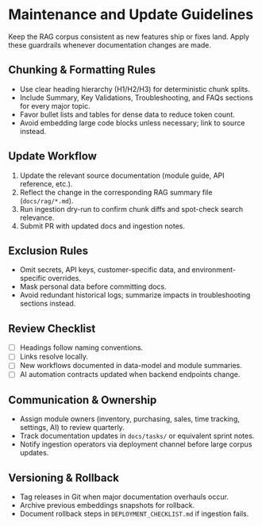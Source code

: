 # Maintenance and Update Guidelines

Keep the RAG corpus consistent as new features ship or fixes land. Apply these guardrails whenever documentation changes are made.

## Chunking & Formatting Rules

- Use clear heading hierarchy (H1/H2/H3) for deterministic chunk splits.
- Include Summary, Key Validations, Troubleshooting, and FAQs sections for every major topic.
- Favor bullet lists and tables for dense data to reduce token count.
- Avoid embedding large code blocks unless necessary; link to source instead.

## Update Workflow

1. Update the relevant source documentation (module guide, API reference, etc.).
2. Reflect the change in the corresponding RAG summary file (`docs/rag/*.md`).
3. Run ingestion dry-run to confirm chunk diffs and spot-check search relevance.
4. Submit PR with updated docs and ingestion notes.

## Exclusion Rules

- Omit secrets, API keys, customer-specific data, and environment-specific overrides.
- Mask personal data before committing docs.
- Avoid redundant historical logs; summarize impacts in troubleshooting sections instead.

## Review Checklist

- [ ] Headings follow naming conventions.
- [ ] Links resolve locally.
- [ ] New workflows documented in data-model and module summaries.
- [ ] AI automation contracts updated when backend endpoints change.

## Communication & Ownership

- Assign module owners (inventory, purchasing, sales, time tracking, settings, AI) to review quarterly.
- Track documentation updates in `docs/tasks/` or equivalent sprint notes.
- Notify ingestion operators via deployment channel before large corpus updates.

## Versioning & Rollback

- Tag releases in Git when major documentation overhauls occur.
- Archive previous embeddings snapshots for rollback.
- Document rollback steps in `DEPLOYMENT_CHECKLIST.md` if ingestion fails.
